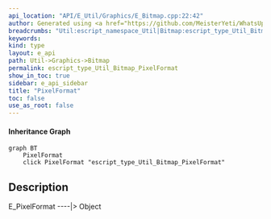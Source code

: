 ```yaml
---
api_location: "API/E_Util/Graphics/E_Bitmap.cpp:22:42"
author: Generated using <a href="https://github.com/MeisterYeti/WhatsUpDoc">WhatsUpDoc</a>
breadcrumbs: "Util:escript_namespace_Util|Bitmap:escript_type_Util_Bitmap"
keywords: 
kind: type
layout: e_api
path: Util->Graphics->Bitmap
permalink: escript_type_Util_Bitmap_PixelFormat
show_in_toc: true
sidebar: e_api_sidebar
title: "PixelFormat"
toc: false
use_as_root: false
---
```


#### Inheritance Graph

```mermaid
graph BT
	PixelFormat
	click PixelFormat "escript_type_Util_Bitmap_PixelFormat"
```

## Description

E_PixelFormat ----\|> Object

